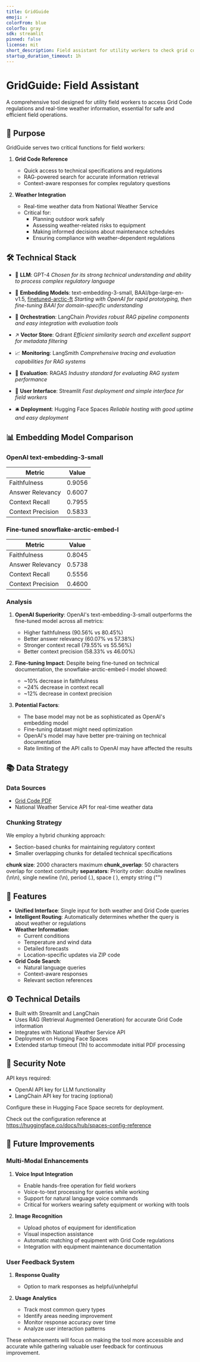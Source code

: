 ```yaml
---
title: GridGuide
emoji: ⚡
colorFrom: blue
colorTo: gray
sdk: streamlit
pinned: false
license: mit
short_description: Field assistant for utility workers to check grid codes and weather conditions
startup_duration_timeout: 1h
---
```


# GridGuide: Field Assistant

A comprehensive tool designed for utility field workers to access Grid Code regulations and real-time weather information, essential for safe and efficient field operations.

## 🎯 Purpose

GridGuide serves two critical functions for field workers:

1. **Grid Code Reference**
   - Quick access to technical specifications and regulations
   - RAG-powered search for accurate information retrieval
   - Context-aware responses for complex regulatory questions

2. **Weather Integration**
   - Real-time weather data from National Weather Service
   - Critical for:
     - Planning outdoor work safely
     - Assessing weather-related risks to equipment
     - Making informed decisions about maintenance schedules
     - Ensuring compliance with weather-dependent regulations

## 🛠️ Technical Stack

- 🤖 **LLM**: GPT-4 
*Chosen for its strong technical understanding and ability to process complex regulatory language*

- 🔢 **Embedding Models**: text-embedding-3-small, BAAI/bge-large-en-v1.5, [finetuned-arctic-ft](https://huggingface.co/vanessaprzybylo/finetuned_arctic_ft)
*Starting with OpenAI for rapid prototyping, then fine-tuning BAAI for domain-specific understanding*

- 🎺 **Orchestration**: LangChain
*Provides robust RAG pipeline components and easy integration with evaluation tools*

- ↗️ **Vector Store**: Qdrant
*Efficient similarity search and excellent support for metadata filtering*

- 📈 **Monitoring**: LangSmith
*Comprehensive tracing and evaluation capabilities for RAG systems*

- 📐 **Evaluation**: RAGAS
*Industry standard for evaluating RAG system performance*

- 💬 **User Interface**: Streamlit
*Fast deployment and simple interface for field workers*

- 🛎️ **Deployment**: Hugging Face Spaces
*Reliable hosting with good uptime and easy deployment*

## 📊 Embedding Model Comparison

### OpenAI text-embedding-3-small
| Metric               | Value   |
|---------------------|---------|
| Faithfulness        | 0.9056  |
| Answer Relevancy    | 0.6007  |
| Context Recall      | 0.7955  |
| Context Precision   | 0.5833  |

### Fine-tuned snowflake-arctic-embed-l
| Metric               | Value   |
|---------------------|---------|
| Faithfulness        | 0.8045  |
| Answer Relevancy    | 0.5738  |
| Context Recall      | 0.5556  |
| Context Precision   | 0.4600  |

### Analysis

1. **OpenAI Superiority**: OpenAI's text-embedding-3-small outperforms the fine-tuned model across all metrics:
   - Higher faithfulness (90.56% vs 80.45%)
   - Better answer relevancy (60.07% vs 57.38%)
   - Stronger context recall (79.55% vs 55.56%)
   - Better context precision (58.33% vs 46.00%)

2. **Fine-tuning Impact**: Despite being fine-tuned on technical documentation, the snowflake-arctic-embed-l model showed:
   - ~10% decrease in faithfulness
   - ~24% decrease in context recall
   - ~12% decrease in context precision

3. **Potential Factors**:
   - The base model may not be as sophisticated as OpenAI's embedding model
   - Fine-tuning dataset might need optimization
   - OpenAI's model may have better pre-training on technical documentation
   - Rate limiting of the API calls to OpenAI may have affected the results

## 📚 Data Strategy

### Data Sources
- [Grid Code PDF](https://www.nationalgrid.com/sites/default/files/documents/8589935310-Complete%20Grid%20Code.pdf)
- National Weather Service API for real-time weather data

### Chunking Strategy
We employ a hybrid chunking approach:
- Section-based chunks for maintaining regulatory context
- Smaller overlapping chunks for detailed technical specifications

**chunk size**: 2000 characters maximum
**chunk_overlap**: 50 characters overlap for context continuity
**separators**: Priority order: double newlines (\n\n), single newline (\n), period (.), space ( ), empty string ("")

## 🔧 Features

- **Unified Interface**: Single input for both weather and Grid Code queries
- **Intelligent Routing**: Automatically determines whether the query is about weather or regulations
- **Weather Information**:
  - Current conditions
  - Temperature and wind data
  - Detailed forecasts
  - Location-specific updates via ZIP code
- **Grid Code Search**:
  - Natural language queries
  - Context-aware responses
  - Relevant section references

## ⚙️ Technical Details

- Built with Streamlit and LangChain
- Uses RAG (Retrieval Augmented Generation) for accurate Grid Code information
- Integrates with National Weather Service API
- Deployment on Hugging Face Spaces
- Extended startup timeout (1h) to accommodate initial PDF processing

## 🔐 Security Note

API keys required:
- OpenAI API key for LLM functionality
- LangChain API key for tracing (optional)

Configure these in Hugging Face Space secrets for deployment.

Check out the configuration reference at https://huggingface.co/docs/hub/spaces-config-reference

## 🔮 Future Improvements

### Multi-Modal Enhancements
1. **Voice Input Integration**
   - Enable hands-free operation for field workers
   - Voice-to-text processing for queries while working
   - Support for natural language voice commands
   - Critical for workers wearing safety equipment or working with tools

2. **Image Recognition**
   - Upload photos of equipment for identification
   - Visual inspection assistance
   - Automatic matching of equipment with Grid Code regulations
   - Integration with equipment maintenance documentation

### User Feedback System
1. **Response Quality**
   - Option to mark responses as helpful/unhelpful

2. **Usage Analytics**
   - Track most common query types
   - Identify areas needing improvement
   - Monitor response accuracy over time
   - Analyze user interaction patterns


These enhancements will focus on making the tool more accessible and accurate while gathering valuable user feedback for continuous improvement.
